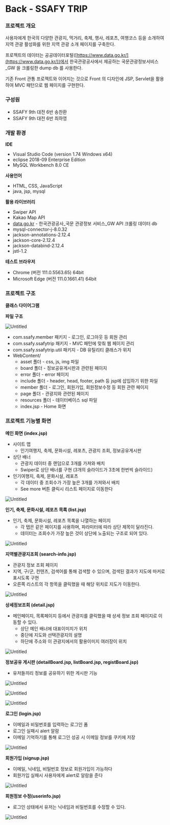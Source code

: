 # Back - SSAFY TRIP

### 프로젝트 개요

사용자에게 한국의 다양한 관광지, 먹거리, 축제, 행사, 레포츠, 여행코스 등을 소개하여 지역 관광 활성화를 위한 지역 관광 소개 페이지를 구축한다.

프로젝트의 데이터는 공공데이터포털([https://www.data.go.kr/](https://www.data.go.kr/))에서 한국관광공사에서 제공하는 국문관광정보서비스_GW 을 크롤링한 dump db 를 사용한다.

기존 Front 관통 프로젝트와 이어지는 것으로 Front 의 디자인에 JSP, Servlet을 활용하여 MVC 패턴으로 웹 페이지를 구현한다.

### 구성원

- SSAFY 9th 대전 6반 송찬환
- SSAFY 9th 대전 6반 최하영

### 개발 환경

**IDE**

- Visual Studio Code (version 1.74 Windows x64)
- eclipse 2018-09 Enterprise Edition
- MySQL Workbench 8.0 CE

**사용언어**

- HTML, CSS, JavaScript
- java, jsp, mysql

**활용 라이브러리**

- Swiper API
- Kakao Map API
- [data.go.kr](http://data.go.kr) - 한국관광공사_국문 관광정보 서비스_GW API 크롤링 데이터 db
- mysql-connector-j-8.0.32
- jackson-annotations-2.12.4
- jackson-core-2.12.4
- jackson-databind-2.12.4
- jstl-1.2

**테스트 브라우저**

- Chrome (버전 111.0.5563.65) 64bit
- Microsoft Edge (버전 111.0.1661.41) 64bit

### 프로젝트 구조

**클래스 다이어그램**

**파일 구조**

![Untitled](readme_img/Untitled.png)

- com.ssafy.member 패키지 - 로그인, 로그아웃 등 회원 관리
- com.ssafy.ssafytrip 패키지 - MVC 패턴에 맞춰 웹 페이지 관리
- com.ssafy.ssafytrip.util 패키지 - DB 유틸리티 클래스가 위치
- WebContent/
    - asset 폴더 - css, js, img 파일
    - board 폴더 - 정보공유게시판과 관련된 페이지
    - error 폴더 - error 페이지
    - include 폴더 - header, head, footer, path 등 jsp에 삽입하기 위한 파일
    - member 폴더 - 로그인, 회원가입, 회원정보수정 등 회원 관련 페이지
    - page 폴더 - 관광지와 관련된 페이지
    - resources 폴더 - 데이터베이스 sql 파일
    - index.jsp - Home 화면

### 프로젝트 기능별 화면

**메인 화면 (index.jsp)**

- 사이트 맵
    - 인기여행지, 축제, 문화시설, 레포츠, 관광지 조회, 정보공유게시판
- 상단 배너
    - 관광지 데이터 중 랜덤으로 3개를 가져와 배치
    - Swiper로 상단 배너를 구현 (3개의 슬라이드가 3초에 한번씩 슬라이드)
- 인기여행지, 축제, 문화시설, 레포츠
    - 각 데이터 중 조회수가 가장 높은 3개를 가져와서 배치
    - See more 버튼 클릭시 리스트 페이지로 이동한다

![Untitled](readme_img/Untitled%201.png)

**인기, 축제, 문화시설, 레포츠 목록 (list.jsp)**

- 인기, 축제, 문화시설, 레포츠 목록을 나열하는 페이지
    - 각 탭은 같은 페이지를 사용하며, 파라미터에 따라 상단 제목이 달라진다.
    - 데이터는 조회수가 가장 높은 것이 상단에 노출되는 구조로 되어 있다.

![Untitled](readme_img/Untitled%202.png)

**지역별관광지조회 (search-info.jsp)**

- 관광지 정보 조회 페이지
- 지역, 구/군, 컨텐츠, 검색어를 통해 검색할 수 있으며, 검색된 결과가 지도에 마커로 표시도록 구현
- 오른쪽 리스트의 각 항목을 클릭했을 때 해당 위치로 지도가 이동한다.

![Untitled](readme_img/Untitled%203.png)

**상세정보조회 (detail.jsp)**

- 메인페이지, 목록페이지 등에서 관광지를 클릭했을 때 상세 정보 조회 페이지로 이동할 수 있다.
    - 상단 메인 배너에 대표이미지가 위치
    - 중단에 지도와 선택관광지의 설명
    - 하단에 주소와 이 관광지에서의 활용이미지 여러장이 위치

![Untitled](readme_img/Untitled%204.png)

**정보공유 게시판 (detailBoard.jsp, listBoard.jsp, registBoard.jsp)**

- 유저들끼리 정보를 공유하기 위한 게시판 기능

![Untitled](readme_img/Untitled%205.png)

![Untitled](readme_img/Untitled%206.png)

![Untitled](readme_img/Untitled%207.png)

**로그인 (login.jsp)**

- 이메일과 비밀번호를 입력하는 로그인 폼
- 로그인 실패시 alert 알람
- 이메일 기억하기를 통해 로그인 성공 시 이메일 정보를 쿠키에 저장

![Untitled](readme_img/Untitled%208.png)

**회원가입 (signup.jsp)**

- 이메일, 닉네임, 비밀번호 정보로 회원가입이 가능하다
- 회원가입 실패시 사용자에게 alert로 알람을 준다

![Untitled](readme_img/Untitled%209.png)

**회원정보 수정(userinfo.jsp)**

- 로그인 상태에서 유저는 닉네임과 비밀번호를 수정할 수 있다.

![Untitled](readme_img/Untitled%2010.png)